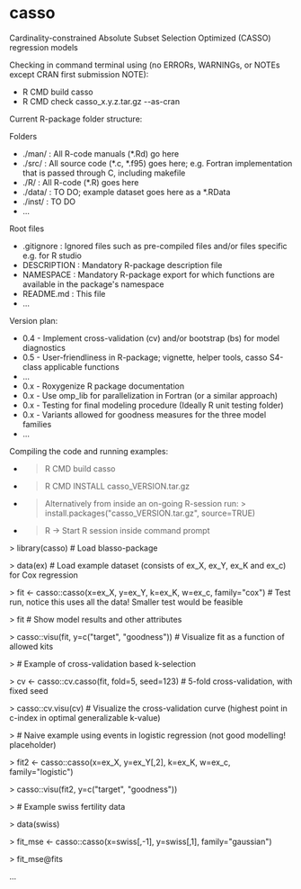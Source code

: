 # casso
Cardinality-constrained Absolute Subset Selection Optimized (CASSO) regression models

Checking in command terminal using (no ERRORs, WARNINGs, or NOTEs except CRAN first submission NOTE):
* R CMD build casso
* R CMD check casso_x.y.z.tar.gz --as-cran

Current R-package folder structure:

Folders

* ./man/  : All R-code manuals (\*.Rd) go here
* ./src/  : All source code (\*.c, \*.f95) goes here; e.g. Fortran implementation that is passed through C, including makefile
* ./R/    : All R-code (\*.R) goes here
* ./data/ : TO DO; example dataset goes here as a \*.RData
* ./inst/ : TO DO
* ...

Root files
* .gitignore  : Ignored files such as pre-compiled files and/or files specific e.g. for R studio
* DESCRIPTION : Mandatory R-package description file
* NAMESPACE   : Mandatory R-package export for which functions are available in the package's namespace
* README.md   : This file
* ...

Version plan:
* 0.4 - Implement cross-validation (cv) and/or bootstrap (bs) for model diagnostics
* 0.5 - User-friendliness in R-package; vignette, helper tools, casso S4-class applicable functions
* ...
* 0.x - Roxygenize R package documentation
* 0.x - Use omp_lib for parallelization in Fortran (or a similar approach)
* 0.x - Testing for final modeling procedure (Ideally R unit testing folder)
* 0.x - Variants allowed for goodness measures for the three model families
* ...

Compiling the code and running examples:
* > R CMD build casso
* > R CMD INSTALL casso_VERSION.tar.gz
* > Alternatively from inside an on-going R-session run: > install.packages("casso_VERSION.tar.gz", source=TRUE)
* > R -> Start R session inside command prompt

\> library(casso) # Load blasso-package  

\> data(ex) # Load example dataset (consists of ex_X, ex_Y, ex_K and ex_c) for Cox regression  

\> fit <- casso::casso(x=ex_X, y=ex_Y, k=ex_K, w=ex_c, family="cox") # Test run, notice this uses all the data! Smaller test would be feasible  

\> fit # Show model results and other attributes  

\> casso::visu(fit, y=c("target", "goodness")) # Visualize fit as a function of allowed kits  

\> \# Example of cross-validation based k-selection  

\> cv <- casso::cv.casso(fit, fold=5, seed=123) # 5-fold cross-validation, with fixed seed  

\> casso::cv.visu(cv) # Visualize the cross-validation curve (highest point in c-index in optimal generalizable k-value)  

\> \# Naive example using events in logistic regression (not good modelling! placeholder)  

\> fit2 <- casso::casso(x=ex_X, y=ex_Y[,2], k=ex_K, w=ex_c, family="logistic")  

\> casso::visu(fit2, y=c("target", "goodness"))  

\> \# Example swiss fertility data  

\> data(swiss)  

\> fit_mse <- casso::casso(x=swiss[,-1], y=swiss[,1], family="gaussian")  

\> fit_mse@fits  

...
